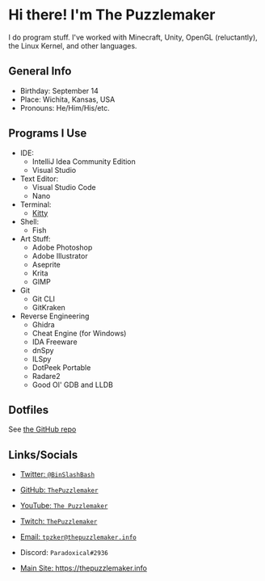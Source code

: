 # Hi there! I'm The Puzzlemaker

I do program stuff. I've worked with Minecraft, Unity, OpenGL (reluctantly), the Linux Kernel, and other languages.

## General Info

- Birthday: September 14
- Place: Wichita, Kansas, USA
- Pronouns: He/Him/His/etc.

## Programs I Use

- IDE:
  - IntelliJ Idea Community Edition
  - Visual Studio
- Text Editor:
  - Visual Studio Code
  - Nano
- Terminal:
  - [Kitty](https://sw.kovidgoyal.net/kitty/)
- Shell:
  - Fish
- Art Stuff:
  - Adobe Photoshop
  - Adobe Illustrator
  - Aseprite
  - Krita
  - GIMP
- Git
  - Git CLI
  - GitKraken
- Reverse Engineering
  - Ghidra
  - Cheat Engine (for Windows)
  - IDA Freeware
  - dnSpy
  - ILSpy
  - DotPeek Portable
  - Radare2
  - Good Ol' GDB and LLDB

## Dotfiles

See [the GitHub repo](https://github.com/ThePuzzlemaker/dotfiles.git)

## Links/Socials

- <a href="https://twitter.com/BinSlashBash"><i class="fab fa-twitter"></i> Twitter: `@BinSlashBash`</a>

- <a href="https://github.com/ThePuzzlemaker/"><i class="fab fa-github"></i> GitHub: `ThePuzzlemaker`</a>

- <a href="https://www.youtube.com/channel/UCQm3VNmyTbK_TIwwnOQsLsQ"><i class="fab fa-youtube"></i> YouTube: `The Puzzlemaker`</a>

- <a href="https://twitch.tv/ThePuzzlemaker"><i class="fab fa-twitch"></i> Twitch: `ThePuzzlemaker`</a>

- <a href="mailto:tpzker@thepuzzlemaker.info"><i class="fa fa-envelope"></i> Email: `tpzker@thepuzzlemaker.info`</a>

- <i class="fab fa-discord"></i> Discord: `Paradoxical#2936`

- <a href="https://thepuzzlemaker.info">Main Site: https://thepuzzlemaker.info</a>
